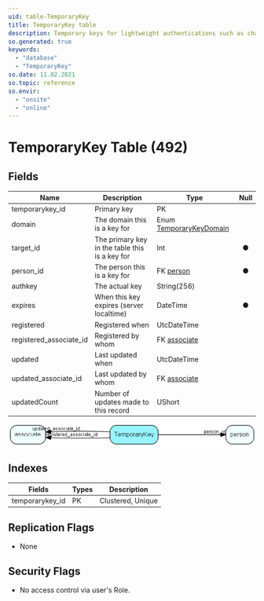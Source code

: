 ```yaml
---
uid: table-TemporaryKey
title: TemporaryKey table
description: Temporary keys for lightweight authentications such as changing ones subscriptions
so.generated: true
keywords:
  - "database"
  - "TemporaryKey"
so.date: 11.02.2021
so.topic: reference
so.envir:
  - "onsite"
  - "online"
---
```


# TemporaryKey Table (492)

## Fields

| Name | Description | Type | Null |
|------|-------------|------|:----:|
|temporarykey\_id|Primary key|PK| |
|domain|The domain this is a key for|Enum [TemporaryKeyDomain](enums/temporarykeydomain.md)| |
|target\_id|The primary key in the table this is a key for|Int|&#x25CF;|
|person\_id|The person this is a key for|FK [person](person.md)|&#x25CF;|
|authkey|The actual key|String(256)| |
|expires|When this key expires (server localtime)|DateTime|&#x25CF;|
|registered|Registered when|UtcDateTime| |
|registered\_associate\_id|Registered by whom|FK [associate](associate.md)| |
|updated|Last updated when|UtcDateTime| |
|updated\_associate\_id|Last updated by whom|FK [associate](associate.md)| |
|updatedCount|Number of updates made to this record|UShort| |


![TemporaryKey table relationship diagram](./media/TemporaryKey.png)

## Indexes

| Fields | Types | Description |
|--------|-------|-------------|
|temporarykey\_id |PK |Clustered, Unique |

## Replication Flags

* None

## Security Flags

* No access control via user's Role.

